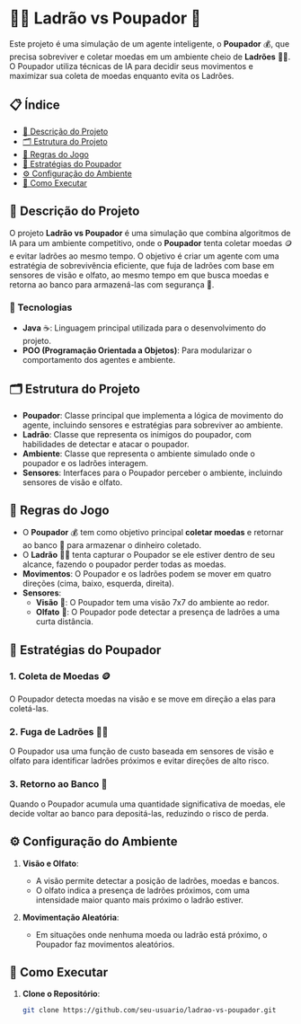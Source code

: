 # 🕵️‍♂️ Ladrão vs Poupador 🏦

Este projeto é uma simulação de um agente inteligente, o **Poupador** 💰, que precisa sobreviver e coletar moedas em um ambiente cheio de **Ladrões** 🦹‍♂️. O Poupador utiliza técnicas de IA para decidir seus movimentos e maximizar sua coleta de moedas enquanto evita os Ladrões.

## 📋 Índice

- [📜 Descrição do Projeto](#descrição-do-projeto)
- [🗂️ Estrutura do Projeto](#estrutura-do-projeto)
- [📐 Regras do Jogo](#regras-do-jogo)
- [🧠 Estratégias do Poupador](#estratégias-do-poupador)
- [⚙️ Configuração do Ambiente](#configuração-do-ambiente)
- [🚀 Como Executar](#como-executar)

## 📜 Descrição do Projeto

O projeto **Ladrão vs Poupador** é uma simulação que combina algoritmos de IA para um ambiente competitivo, onde o **Poupador** tenta coletar moedas 🪙 e evitar ladrões ao mesmo tempo. O objetivo é criar um agente com uma estratégia de sobrevivência eficiente, que fuja de ladrões com base em sensores de visão e olfato, ao mesmo tempo em que busca moedas e retorna ao banco para armazená-las com segurança 🏦.

### 🔧 Tecnologias

- **Java** ☕: Linguagem principal utilizada para o desenvolvimento do projeto.
- **POO (Programação Orientada a Objetos)**: Para modularizar o comportamento dos agentes e ambiente.

## 🗂️ Estrutura do Projeto

- **Poupador**: Classe principal que implementa a lógica de movimento do agente, incluindo sensores e estratégias para sobreviver ao ambiente.
- **Ladrão**: Classe que representa os inimigos do poupador, com habilidades de detectar e atacar o poupador.
- **Ambiente**: Classe que representa o ambiente simulado onde o poupador e os ladrões interagem.
- **Sensores**: Interfaces para o Poupador perceber o ambiente, incluindo sensores de visão e olfato.

## 📐 Regras do Jogo

- O **Poupador** 💰 tem como objetivo principal **coletar moedas** e retornar ao banco 🏦 para armazenar o dinheiro coletado.
- O **Ladrão** 🦹‍♂️ tenta capturar o Poupador se ele estiver dentro de seu alcance, fazendo o poupador perder todas as moedas.
- **Movimentos**: O Poupador e os ladrões podem se mover em quatro direções (cima, baixo, esquerda, direita).
- **Sensores**:
  - **Visão** 👀: O Poupador tem uma visão 7x7 do ambiente ao redor.
  - **Olfato** 👃: O Poupador pode detectar a presença de ladrões a uma curta distância.

## 🧠 Estratégias do Poupador

### 1. Coleta de Moedas 🪙
O Poupador detecta moedas na visão e se move em direção a elas para coletá-las.

### 2. Fuga de Ladrões 🏃‍♂️
O Poupador usa uma função de custo baseada em sensores de visão e olfato para identificar ladrões próximos e evitar direções de alto risco.

### 3. Retorno ao Banco 🏦
Quando o Poupador acumula uma quantidade significativa de moedas, ele decide voltar ao banco para depositá-las, reduzindo o risco de perda.

## ⚙️ Configuração do Ambiente

1. **Visão e Olfato**:
   - A visão permite detectar a posição de ladrões, moedas e bancos.
   - O olfato indica a presença de ladrões próximos, com uma intensidade maior quanto mais próximo o ladrão estiver.

2. **Movimentação Aleatória**:
   - Em situações onde nenhuma moeda ou ladrão está próximo, o Poupador faz movimentos aleatórios.

## 🚀 Como Executar

1. **Clone o Repositório**:
   ```bash
   git clone https://github.com/seu-usuario/ladrao-vs-poupador.git
